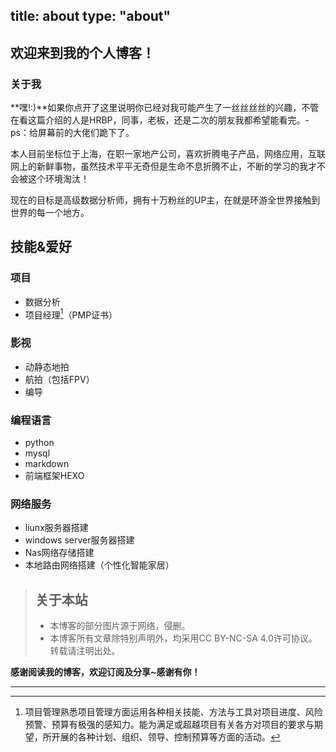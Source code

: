 title: about
type: "about"
---

## 欢迎来到我的个人博客！
### 关于我

**嘿!:)**如果你点开了这里说明你已经对我可能产生了一丝丝丝丝的兴趣，不管在看这篇介绍的人是HRBP，同事，老板，还是二次的朋友我都希望能看完。-ps：给屏幕前的大佬们跪下了。

本人目前坐标位于上海，在职一家地产公司，喜欢折腾电子产品，网络应用，互联网上的新鲜事物，虽然技术平平无奇但是生命不息折腾不止，不断的学习的我才不会被这个环境淘汰！

现在的目标是高级数据分析师，拥有十万粉丝的UP主，在就是环游全世界接触到世界的每一个地方。

## 技能&爱好
### 项目
- 数据分析
- 项目经理[^1]（PMP证书）
 ### 影视
- 动静态地拍
- 航拍（包括FPV）
- 编导
### 编程语言
- python
- mysql
- markdown
- 前端框架HEXO
### 网络服务
- liunx服务器搭建
- windows server服务器搭建
- Nas网络存储搭建
- 本地路由网络搭建（个性化智能家居）


> ## 关于本站
> - 本博客的部分图片源于网络，侵删。
> - 本博客所有文章除特别声明外，均采用CC BY-NC-SA 4.0许可协议。转载请注明出处。

**感谢阅读我的博客，欢迎订阅及分享~感谢有你！**
***
 [^1]: 项目管理熟悉项目管理方面运用各种相关技能、方法与工具对项目进度、风险预警、预算有极强的感知力。能为满足或超越项目有关各方对项目的要求与期望，所开展的各种计划、组织、领导、控制预算等方面的活动。